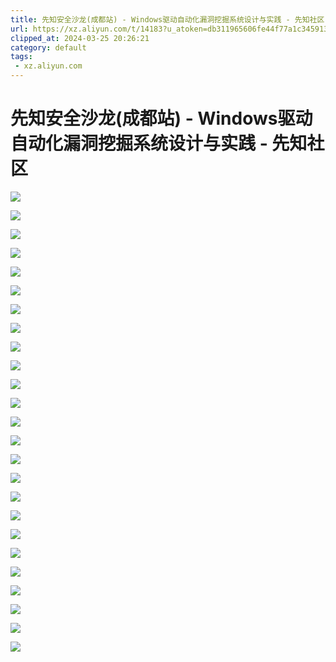 ```yaml
---
title: 先知安全沙龙(成都站) - Windows驱动自动化漏洞挖掘系统设计与实践 - 先知社区
url: https://xz.aliyun.com/t/14183?u_atoken=db311965606fe44f77a1c34591369e2c&u_asession=01P_JA-7dADvQsUp-uq9cdM27OEkJ7Ns6pDzvG51h9Uzs-Kt7wJyQA2s-C52dwLsNMdlmHJsN3PcAI060GRB4YZGyPlBJUEqctiaTooWaXr7I&u_asig=058vBO4-e3H1UrWkzu7GyliMIFLkSu9Sf1vi2o5LVUvNEDVlZ_E1389upd-lAf0J-U_6eJHeVjOsUwuaoyrfzZxzJEowVjJuBsK9ce4AFhN-r0UpgfdY-6HrJ-khh6OfQaq4jlJsu2wX5hdfKtg0aJ7LEIDFpryD6wIO2wUcocbWpg2QMxYs6lyXb1lFWKql566isyA8WF8D8BjYlsiSiRz0OBl5PsGB28xXsz0OmiOBW8lmq4o_QL2BxJwGv-E1F3obPcRjt1p8w8y0POjqvSrqN5W3g58dALT8dQf5BHVpZ6gx6UxFgdF3ARCQ86jS_u_XR5hatHQVh06VuUZ-D1wA&u_aref=HTDFKOzY9FB%2FOzrMWSIrPBwq0fk%3D
clipped_at: 2024-03-25 20:26:21
category: default
tags: 
 - xz.aliyun.com
---
```



# 先知安全沙龙(成都站) - Windows驱动自动化漏洞挖掘系统设计与实践 - 先知社区

[![](assets/1711369581-1c975341a64974f1408dc0d4f36efbe4.jpeg)](https://xzfile.aliyuncs.com/media/upload/picture/20240325142025-c463601e-ea6f-1.jpeg)

[![](assets/1711369581-d50db3e338295babe352b7dd468e0651.jpeg)](https://xzfile.aliyuncs.com/media/upload/picture/20240325142025-c4679044-ea6f-1.jpeg)

[![](assets/1711369581-633ddfbfb0d8ad5ac930791927093b14.jpeg)](https://xzfile.aliyuncs.com/media/upload/picture/20240325142025-c44a67d0-ea6f-1.jpeg)

[![](assets/1711369581-6e2fb25306fc2dd8e3b027fa89c187de.jpeg)](https://xzfile.aliyuncs.com/media/upload/picture/20240325142025-c48d3b1e-ea6f-1.jpeg)

[![](assets/1711369581-82b16a2dd722de6d19d38ab6e414c37b.jpeg)](https://xzfile.aliyuncs.com/media/upload/picture/20240325142025-c46b9a68-ea6f-1.jpeg)

[![](assets/1711369581-cc4d4b8fdda6a6298894ccb829de8adb.jpeg)](https://xzfile.aliyuncs.com/media/upload/picture/20240325142025-c47c9ba6-ea6f-1.jpeg)

[![](assets/1711369581-6a5213e601b4bd4fa416c8b2c10baeab.jpeg)](https://xzfile.aliyuncs.com/media/upload/picture/20240325142025-c48b84d6-ea6f-1.jpeg)

[![](assets/1711369581-379a511937446a41741639dea570ed4e.jpeg)](https://xzfile.aliyuncs.com/media/upload/picture/20240325142025-c4a6a662-ea6f-1.jpeg)

[![](assets/1711369581-7ab4cfcd06d58e47f17403f7e75b3efe.jpeg)](https://xzfile.aliyuncs.com/media/upload/picture/20240325142025-c4bbadaa-ea6f-1.jpeg)

[![](assets/1711369581-91b6bacffcf171110681bd4e8ffa64bc.jpeg)](https://xzfile.aliyuncs.com/media/upload/picture/20240325142025-c4bf8128-ea6f-1.jpeg)

[![](assets/1711369581-4628ec80b8905612af6643c04e6250dc.jpeg)](https://xzfile.aliyuncs.com/media/upload/picture/20240325142026-c4dd61de-ea6f-1.jpeg)

[![](assets/1711369581-b8c7f7986a2078b5eca0e934f981f83e.jpeg)](https://xzfile.aliyuncs.com/media/upload/picture/20240325142026-c4ec0810-ea6f-1.jpeg)

[![](assets/1711369581-caa4de0b9707d3ae42741444984d1543.jpeg)](https://xzfile.aliyuncs.com/media/upload/picture/20240325142026-c4eb8b10-ea6f-1.jpeg)

[![](assets/1711369581-25a82d54db5ee22e549587d162d18dbe.jpeg)](https://xzfile.aliyuncs.com/media/upload/picture/20240325142026-c4fe3756-ea6f-1.jpeg)

[![](assets/1711369581-7963757b0107fabaf388744da196102a.jpeg)](https://xzfile.aliyuncs.com/media/upload/picture/20240325142026-c520c91a-ea6f-1.jpeg)

[![](assets/1711369581-99c2a0392d0335ca0e889e758a4ffe58.jpeg)](https://xzfile.aliyuncs.com/media/upload/picture/20240325142026-c50db8c0-ea6f-1.jpeg)

[![](assets/1711369581-f0f444ec3ebc6fbaf4538be8a7d4ea52.jpeg)](https://xzfile.aliyuncs.com/media/upload/picture/20240325142026-c532e294-ea6f-1.jpeg)

[![](assets/1711369581-2834b46663a8d65a6cb862d58232d218.jpeg)](https://xzfile.aliyuncs.com/media/upload/picture/20240325142026-c5401086-ea6f-1.jpeg)

[![](assets/1711369581-12631978fce373d7eb7f05d37cd67157.jpeg)](https://xzfile.aliyuncs.com/media/upload/picture/20240325142026-c5683d72-ea6f-1.jpeg)

[![](assets/1711369581-0e8bf65dc95554432f887062e68abdf0.jpeg)](https://xzfile.aliyuncs.com/media/upload/picture/20240325142026-c5733420-ea6f-1.jpeg)

[![](assets/1711369581-00f133c1afa1ffe4a460fc801aba7ac9.jpeg)](https://xzfile.aliyuncs.com/media/upload/picture/20240325142026-c5509eec-ea6f-1.jpeg)

[![](assets/1711369581-a46d2d0f91b94d76df7c695102ab1e03.jpeg)](https://xzfile.aliyuncs.com/media/upload/picture/20240325142027-c5924e64-ea6f-1.jpeg)

[![](assets/1711369581-284d3bf4be046fb2c842b272c1c2d535.jpeg)](https://xzfile.aliyuncs.com/media/upload/picture/20240325142027-c587e686-ea6f-1.jpeg)

[![](assets/1711369581-3c409290c798f358c8b225f0e56f3a84.jpeg)](https://xzfile.aliyuncs.com/media/upload/picture/20240325142027-c57b0fe2-ea6f-1.jpeg)

[![](assets/1711369581-a13b4bc10792f95ef6927a8fe6df92a7.jpeg)](https://xzfile.aliyuncs.com/media/upload/picture/20240325142027-c59b898e-ea6f-1.jpeg)